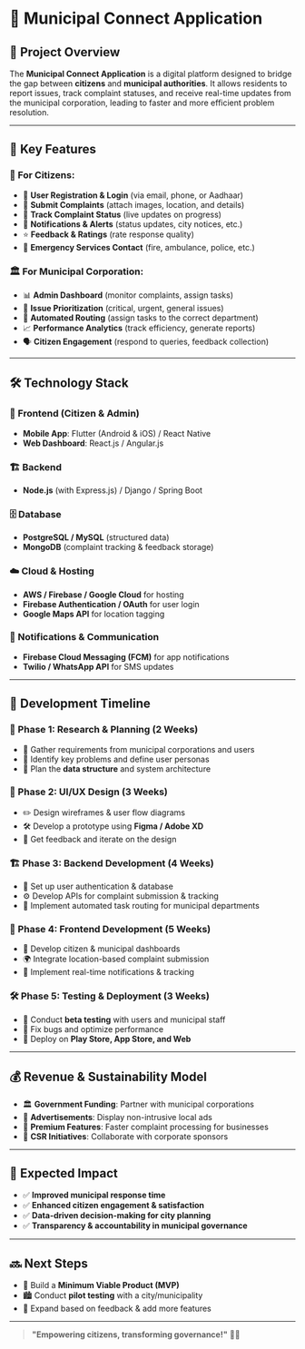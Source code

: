 # 📌 Municipal Connect Application

## 🌟 Project Overview
The **Municipal Connect Application** is a digital platform designed to bridge the gap between **citizens** and **municipal authorities**. It allows residents to report issues, track complaint statuses, and receive real-time updates from the municipal corporation, leading to faster and more efficient problem resolution.

---

## 🚀 Key Features

### 🏡 For Citizens:
- 🔐 **User Registration & Login** (via email, phone, or Aadhaar)
- 📢 **Submit Complaints** (attach images, location, and details)
- 🚀 **Track Complaint Status** (live updates on progress)
- 🔔 **Notifications & Alerts** (status updates, city notices, etc.)
- ⭐ **Feedback & Ratings** (rate response quality)
- 🚨 **Emergency Services Contact** (fire, ambulance, police, etc.)

### 🏛️ For Municipal Corporation:
- 📊 **Admin Dashboard** (monitor complaints, assign tasks)
- 🎯 **Issue Prioritization** (critical, urgent, general issues)
- 🔄 **Automated Routing** (assign tasks to the correct department)
- 📈 **Performance Analytics** (track efficiency, generate reports)
- 🗣️ **Citizen Engagement** (respond to queries, feedback collection)

---

## 🛠️ Technology Stack

### 🎨 Frontend (Citizen & Admin)
- **Mobile App**: Flutter (Android & iOS) / React Native  
- **Web Dashboard**: React.js / Angular.js  

### 🏗️ Backend
- **Node.js** (with Express.js) / Django / Spring Boot  

### 🗄️ Database
- **PostgreSQL / MySQL** (structured data)  
- **MongoDB** (complaint tracking & feedback storage)  

### ☁️ Cloud & Hosting
- **AWS / Firebase / Google Cloud** for hosting  
- **Firebase Authentication / OAuth** for user login  
- **Google Maps API** for location tagging  

### 📩 Notifications & Communication
- **Firebase Cloud Messaging (FCM)** for app notifications  
- **Twilio / WhatsApp API** for SMS updates  

---

## 📅 Development Timeline

### 📍 Phase 1: Research & Planning (2 Weeks)
- 📌 Gather requirements from municipal corporations and users  
- 📌 Identify key problems and define user personas  
- 📌 Plan the **data structure** and system architecture  

### 🎨 Phase 2: UI/UX Design (3 Weeks)
- ✏️ Design wireframes & user flow diagrams  
- 🛠️ Develop a prototype using **Figma / Adobe XD**  
- 🔄 Get feedback and iterate on the design  

### 🏗️ Phase 3: Backend Development (4 Weeks)
- 🔐 Set up user authentication & database  
- ⚙️ Develop APIs for complaint submission & tracking  
- 🔄 Implement automated task routing for municipal departments  

### 📱 Phase 4: Frontend Development (5 Weeks)
- 🎨 Develop citizen & municipal dashboards  
- 🌍 Integrate location-based complaint submission  
- 🔔 Implement real-time notifications & tracking  

### 🛠️ Phase 5: Testing & Deployment (3 Weeks)
- 🧪 Conduct **beta testing** with users and municipal staff  
- 🐞 Fix bugs and optimize performance  
- 🚀 Deploy on **Play Store, App Store, and Web**  

---

## 💰 Revenue & Sustainability Model
- 🏛 **Government Funding**: Partner with municipal corporations  
- 📢 **Advertisements**: Display non-intrusive local ads  
- 💎 **Premium Features**: Faster complaint processing for businesses  
- 🌱 **CSR Initiatives**: Collaborate with corporate sponsors  

---

## 🎯 Expected Impact
- ✅ **Improved municipal response time**  
- ✅ **Enhanced citizen engagement & satisfaction**  
- ✅ **Data-driven decision-making for city planning**  
- ✅ **Transparency & accountability in municipal governance**  

---

## 🔜 Next Steps
- 🚀 Build a **Minimum Viable Product (MVP)**  
- 🏙 Conduct **pilot testing** with a city/municipality  
- 🔄 Expand based on feedback & add more features  

---

> **"Empowering citizens, transforming governance!"** 🚀💡
